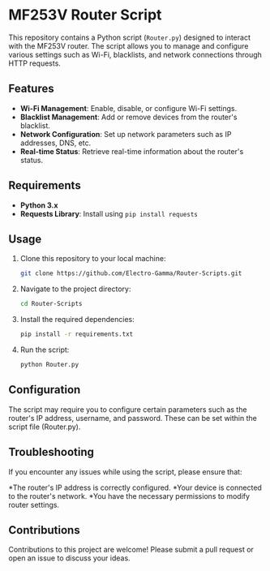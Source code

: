 # MF253V Router Script

This repository contains a Python script (`Router.py`) designed to interact with the MF253V router. The script allows you to manage and configure various settings such as Wi-Fi, blacklists, and network connections through HTTP requests.

## Features

- **Wi-Fi Management**: Enable, disable, or configure Wi-Fi settings.
- **Blacklist Management**: Add or remove devices from the router's blacklist.
- **Network Configuration**: Set up network parameters such as IP addresses, DNS, etc.
- **Real-time Status**: Retrieve real-time information about the router's status.

## Requirements

- **Python 3.x**
- **Requests Library**: Install using `pip install requests`

## Usage

1. Clone this repository to your local machine:
   ```bash
   git clone https://github.com/Electro-Gamma/Router-Scripts.git
    ```
2. Navigate to the project directory:
   ```bash
   cd Router-Scripts
    ```
3. Install the required dependencies:
   ```bash
   pip install -r requirements.txt
    ```
4. Run the script:
   ```bash
   python Router.py
    ```
	
## Configuration

The script may require you to configure certain parameters such as the router's IP address, username, and password. These can be set within the script file (Router.py).

## Troubleshooting

If you encounter any issues while using the script, please ensure that:

*The router's IP address is correctly configured.
*Your device is connected to the router's network.
*You have the necessary permissions to modify router settings.

## Contributions

Contributions to this project are welcome! Please submit a pull request or open an issue to discuss your ideas.

